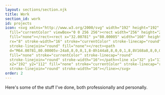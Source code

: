 ```yaml
---
layout: sections/section.njk
title: Work
section_id: work
id: projects
icon: <svg xmlns="http://www.w3.org/2000/svg" width="192" height="192"
  fill="currentColor" viewBox="0 0 256 256"><rect width="256" height="256"
  fill="none"></rect><rect x="32.00781" y="80.00005" width="160" height="128"
  rx="8" stroke-width="16" stroke="currentColor" stroke-linecap="round"
  stroke-linejoin="round" fill="none"></rect><path
  d="M64.00781,80.00005v-24a8,8,0,0,1,8-8h144a8,8,0,0,1,8,8V168a8,8,0,0,1-8,8h-24"
  fill="none" stroke="currentColor" stroke-linecap="round"
  stroke-linejoin="round" stroke-width="16"></path><line x1="32" y1="112"
  x2="192" y2="112" fill="none" stroke="currentColor" stroke-linecap="round"
  stroke-linejoin="round" stroke-width="16"></line></svg>
order: 2
---
```

Here's some of the stuff I've done, both professionally and personally.